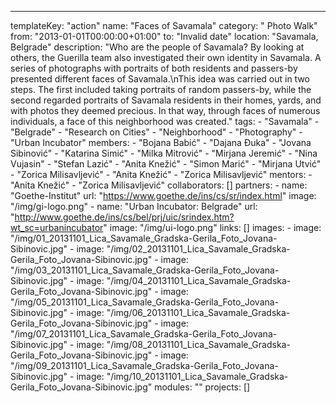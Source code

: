 ---
  templateKey: "action"
  name: "Faces of Savamala"
  category: " Photo Walk"
  from: "2013-01-01T00:00:00+01:00"
  to: "Invalid date"
  location: "Savamala, Belgrade"
  description: "Who are the people of Savamala? By looking at others, the Guerilla team also investigated their own identity in Savamala. A series of photographs with portraits of both residents and passers-by presented different faces of Savamala.\nThis idea was carried out in two steps. The first included taking portraits of random passers-by, while the second regarded portraits of Savamala residents in their homes, yards, and with photos they deemed precious. In that way, through faces of numerous individuals, a face of this neighborhood was created."
  tags: 
    - "Savamala"
    - "Belgrade"
    - "Research on Cities"
    - "Neighborhood"
    - "Photography"
    - "Urban Incubator"
  members: 
    - "Bojana Babić"
    - "Dajana Đuka"
    - "Jovana Sibinović"
    - "Katarina Simić"
    - "Milka Mitrović"
    - "Mirjana Jeremić"
    - "Nina Vujasin"
    - "Stefan Lazić"
    - "Anita Knežić"
    - "Simon Marić"
    - "Mirjana Utvić"
    - "Zorica Milisavljević"
    - "Anita Knežić"
    - "Zorica Milisavljević"
  mentors: 
    - "Anita Knežić"
    - "Zorica Milisavljević"
  collaborators: []
  partners: 
    - 
      name: "Goethe-Institut"
      url: "https://www.goethe.de/ins/cs/sr/index.html"
      image: "/img/gi-logo.png"
    - 
      name: "Urban Incubator: Belgrade"
      url: "http://www.goethe.de/ins/cs/bel/prj/uic/srindex.htm?wt_sc=urbanincubator"
      image: "/img/ui-logo.png"
  links: []
  images: 
    - 
      image: "/img/01_20131101_Lica_Savamale_Gradska-Gerila_Foto_Jovana-Sibinovic.jpg"
    - 
      image: "/img/02_20131101_Lica_Savamale_Gradska-Gerila_Foto_Jovana-Sibinovic.jpg"
    - 
      image: "/img/03_20131101_Lica_Savamale_Gradska-Gerila_Foto_Jovana-Sibinovic.jpg"
    - 
      image: "/img/04_20131101_Lica_Savamale_Gradska-Gerila_Foto_Jovana-Sibinovic.jpg"
    - 
      image: "/img/05_20131101_Lica_Savamale_Gradska-Gerila_Foto_Jovana-Sibinovic.jpg"
    - 
      image: "/img/06_20131101_Lica_Savamale_Gradska-Gerila_Foto_Jovana-Sibinovic.jpg"
    - 
      image: "/img/07_20131101_Lica_Savamale_Gradska-Gerila_Foto_Jovana-Sibinovic.jpg"
    - 
      image: "/img/08_20131101_Lica_Savamale_Gradska-Gerila_Foto_Jovana-Sibinovic.jpg"
    - 
      image: "/img/09_20131101_Lica_Savamale_Gradska-Gerila_Foto_Jovana-Sibinovic.jpg"
    - 
      image: "/img/10_20131101_Lica_Savamale_Gradska-Gerila_Foto_Jovana-Sibinovic.jpg"
  modules: ""
  projects: []
